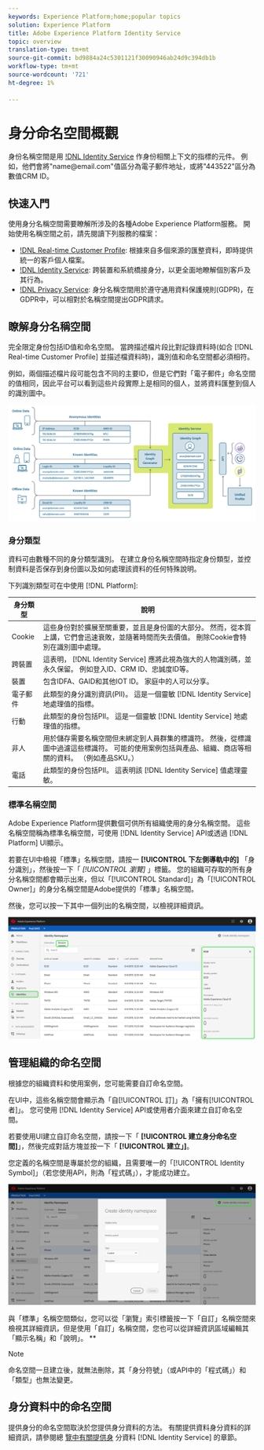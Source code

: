 ```yaml
---
keywords: Experience Platform;home;popular topics
solution: Experience Platform
title: Adobe Experience Platform Identity Service
topic: overview
translation-type: tm+mt
source-git-commit: bd9884a24c5301121f30090946ab24d9c394db1b
workflow-type: tm+mt
source-wordcount: '721'
ht-degree: 1%

---
```



# 身分命名空間概觀

身份名稱空間是用 [!DNL Identity Service](./home.md) 作身份相關上下文的指標的元件。 例如，他們會將&quot;name<span>@email.com&quot;值區分為電子郵件地址，或將&quot;443522&quot;區分為數值CRM ID。

## 快速入門

使用身分名稱空間需要瞭解所涉及的各種Adobe Experience Platform服務。 開始使用名稱空間之前，請先閱讀下列服務的檔案：

- [!DNL Real-time Customer Profile](../profile/home.md): 根據來自多個來源的匯整資料，即時提供統一的客戶個人檔案。
- [!DNL Identity Service](./home.md): 跨裝置和系統橋接身分，以更全面地瞭解個別客戶及其行為。
- [!DNL Privacy Service](../privacy-service/home.md): 身分名稱空間用於遵守通用資料保護規則(GDPR)，在GDPR中，可以相對於名稱空間提出GDPR請求。

## 瞭解身分名稱空間

完全限定身份包括ID值和命名空間。 當跨描述檔片段比對記錄資料時(如合 [!DNL Real-time Customer Profile] 並描述檔資料時)，識別值和命名空間都必須相符。

例如，兩個描述檔片段可能包含不同的主要ID，但是它們對「電子郵件」命名空間的值相同，因此平台可以看到這些片段實際上是相同的個人，並將資料匯整到個人的識別圖中。

![](images/identity-service-stitching.png)

### 身分類型

資料可由數種不同的身分類型識別。 在建立身份名稱空間時指定身份類型，並控制資料是否保存到身份圖以及如何處理該資料的任何特殊說明。

下列識別類型可在中使用 [!DNL Platform]:

| 身分類型 | 說明 |
| --- | --- |
| Cookie | 這些身份對於擴展至關重要，並且是身份圖的大部分。 然而，從本質上講，它們會迅速衰敗，並隨著時間而失去價值。 刪除Cookie會特別在識別圖中處理。 |
| 跨裝置 | 這表明， [!DNL Identity Service] 應將此視為強大的人物識別碼，並永久保留。 例如登入ID、CRM ID、忠誠度ID等。 |
| 裝置 | 包含IDFA、GAID和其他IOT ID。 家庭中的人可以分享。 |
| 電子郵件 | 此類型的身分識別資訊(PII)。 這是一個靈敏 [!DNL Identity Service] 地處理值的指標。 |
| 行動 | 此類型的身份包括PII。 這是一個靈敏 [!DNL Identity Service] 地處理值的指標。 |
| 非人 | 用於儲存需要名稱空間但未綁定到人員群集的標識符。 然後，從標識圖中過濾這些標識符。 可能的使用案例包括與產品、組織、商店等相關的資料。 （例如產品SKU。） |
| 電話 | 此類型的身份包括PII。 這表明該 [!DNL Identity Service] 值處理靈敏。 |

### 標準名稱空間

Adobe Experience Platform提供數個可供所有組織使用的身分名稱空間。 這些名稱空間稱為標準名稱空間，可使用 [!DNL Identity Service] API或透過 [!DNL Platform] UI顯示。

若要在UI中檢視「標準」名稱空間，請按一 **[!UICONTROL 下左側導軌中的]** 「身分識別」，然後按一下「 *[!UICONTROL 瀏覽]* 」標籤。 您的組織可存取的所有身分名稱空間都會顯示出來，但以「[!UICONTROL Standard]」為「[!UICONTROL Owner]」的身分名稱空間是Adobe提供的「標準」名稱空間。

然後，您可以按一下其中一個列出的名稱空間，以檢視詳細資訊。

![](./images/standard-namespace-detail.png)

## 管理組織的命名空間

根據您的組織資料和使用案例，您可能需要自訂命名空間。

在UI中，這些名稱空間會顯示為「自[!UICONTROL 訂]」為「擁有[!UICONTROL 者]」。 您可使用 [!DNL Identity Service] API或使用者介面來建立自訂命名空間。

若要使用UI建立自訂命名空間，請按一下「 **[!UICONTROL 建立身分命名空間]**」，然後完成對話方塊並按一下「 **[!UICONTROL 建立」]**。

您定義的名稱空間是專屬於您的組織，且需要唯一的「[!UICONTROL Identity Symbol]」（若您使用API，則為「程式碼」），才能成功建立。

![](./images/create-identity-namespace.png)

與「標準」名稱空間類似，您可以從「瀏覽」索引標籤按一下「自訂」名稱空間來檢視其詳細資訊，但是使用「自訂」名稱空間，您也可以從詳細資訊區域編輯其「顯示名稱」和「說明」。 **

>[!NOTE]
>
>命名空間一旦建立後，就無法刪除，其「身分符號」（或API中的「程式碼」）和「類型」也無法變更。

## 身分資料中的命名空間

提供身分的命名空間取決於您提供身分資料的方法。 有關提供資料身分資料的詳細資訊，請參閱總 [覽中有關提供身](./home.md#supplying-identity-data-to-identity-service) 分資料 [!DNL Identity Service] 的章節。
